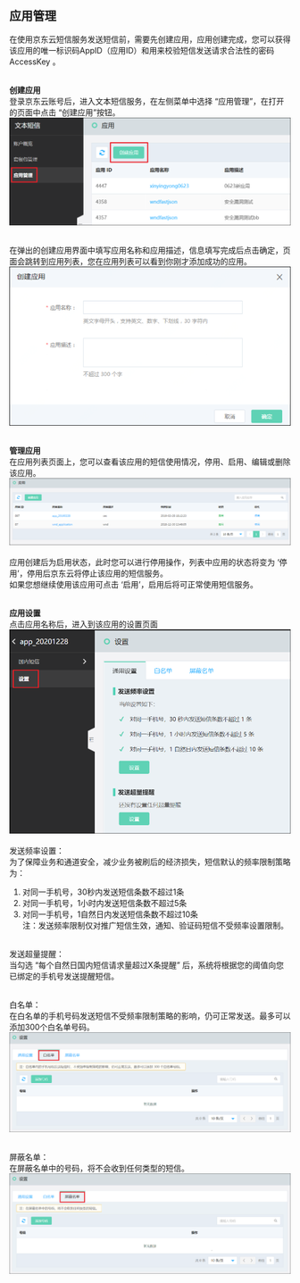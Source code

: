 ## 应用管理<br>

在使用京东云短信服务发送短信前，需要先创建应用，应用创建完成，您可以获得该应用的唯一标识码AppID（应用ID）和用来校验短信发送请求合法性的密码 AccessKey 。<br><br>

**创建应用**<br>
登录京东云账号后，进入文本短信服务，在左侧菜单中选择 “应用管理”，在打开的页面中点击 “创建应用”按钮。<br>
![创建应用](../../../../image/Text-Message/dx-002.png)<br><br>

在弹出的创建应用界面中填写应用名称和应用描述，信息填写完成后点击确定，页面会跳转到应用列表，您在应用列表可以看到你刚才添加成功的应用。<br>
![创建应用](../../../../image/Text-Message/dx-003.png)<br><br>

**管理应用**<br>
在应用列表页面上，您可以查看该应用的短信使用情况，停用、启用、编辑或删除该应用。<br>
![管理应用](../../../../image/Text-Message/dx-004.png)<br><br>
应用创建后为启用状态，此时您可以进行停用操作，列表中应用的状态将变为 ‘停用’，停用后京东云将停止该应用的短信服务。<br>
如果您想继续使用该应用可点击 ‘启用’，启用后将可正常使用短信服务。<br><br>

**应用设置**<br>
点击应用名称后，进入到该应用的设置页面<br>
![应用设置](../../../../image/Text-Message/dx-005.png)<br><br>
发送频率设置：<br>
为了保障业务和通道安全，减少业务被刷后的经济损失，短信默认的频率限制策略为：
1. 对同一手机号，30秒内发送短信条数不超过1条 <br>	
2. 对同一手机号，1小时内发送短信条数不超过5条 <br>
3. 对同一手机号，1自然日内发送短信条数不超过10条 <br>
注：发送频率限制仅对推广短信生效，通知、验证码短信不受频率设置限制。 <br><br>

发送超量提醒：<br>
当勾选 “每个自然日国内短信请求量超过X条提醒” 后，系统将根据您的阈值向您已绑定的手机号发送提醒短信。<br><br>

白名单：<br>
在白名单的手机号码发送短信不受频率限制策略的影响，仍可正常发送。最多可以添加300个白名单号码。<br>
![白名单](../../../../image/Text-Message/dx-006.png)<br><br>

屏蔽名单：<br>
在屏蔽名单中的号码，将不会收到任何类型的短信。<br>
![屏蔽名单](../../../../image/Text-Message/dx-008.png)
